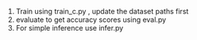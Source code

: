 1. Train using  train_c.py , update the dataset paths first
2. evaluate to get accuracy scores using eval.py
3. For simple inference use infer.py